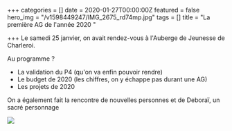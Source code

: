 +++
categories = []
date = 2020-01-27T00:00:00Z
featured = false
hero_img = "/v1598449247/IMG_2675_rd74mp.jpg"
tags = []
title = "La première AG de l'année 2020 "

+++
Le samedi 25 janvier, on avait rendez-vous à l'Auberge de Jeunesse de Charleroi. 

Au programme ? 

* La validation du P4 (qu'on va enfin pouvoir rendre)
* Le budget de 2020 (les chiffres, on y échappe pas durant une AG) 
* Les projets de 2020

On a également fait la rencontre de nouvelles personnes et de Deboraï, un sacré personnage 

![](https://res.cloudinary.com/cefasbl/image/upload/c_limit,dpr_auto,q_70,w_740,f_auto/v1598449238/IMG_2658_n3zd4f.jpg)